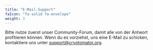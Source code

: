 ```yaml
---
title: "E-Mail-Support"
faIcon: "fa-solid fa-envelope"
weight: 3
---
```


Bitte nutze zuerst unser Community-Forum, damit alle von der Antwort profitieren können. Wenn du es vorziehst, uns eine E-Mail zu schicken, kontaktiere uns unter [support@cryptomator.org](mailto:support@cryptomator.org).
